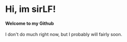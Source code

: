 # Hi, im sirLF!
#### Welcome to my Github

I don't do much right now, but I probably will fairly soon.
